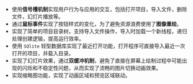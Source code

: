 - 使用**信号槽机制**实现用户行为与应用的交互，包括打开项目，导入文件，删除文件，幻灯片播放等。
- 通过**鼠标事件**实现了按钮样式的变化，为了避免资源浪费使用了**图像重绘**。
- 实现了简单的项目目录树，支持导入文件操作，导入时加载一个新线程，递归处理创建逻辑，提高运行效率。
- 使用 `SQlite` 轻型数据库实现了最近打开功能，打开程序可直接导入最近一次打开的项目，并载入目录。
- 实现了幻灯片效果，通过**双缓冲机制**，避免了直接在屏幕上绘制过程中可能出现的闪烁和不稳定性问题，从而实现了流畅的图片切换动画效果。
- 实现缩略图功能，实现了动画区域和预览区域联动。
